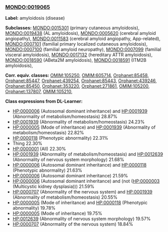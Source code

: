 
### [MONDO:0019065](http://purl.obolibrary.org/obo/MONDO_0019065)
**Label:** amyloidosis (disease)

**Subclasses:** [MONDO:0015301](http://purl.obolibrary.org/obo/MONDO_0015301) (primary cutaneous amyloidosis), [MONDO:0019438](http://purl.obolibrary.org/obo/MONDO_0019438) (AL amyloidosis), [MONDO:0005620](http://purl.obolibrary.org/obo/MONDO_0005620) (cerebral amyloid angiopathy), [MONDO:0011583](http://purl.obolibrary.org/obo/MONDO_0011583) (cerebral amyloid angiopathy, App-related), [MONDO:0007101](http://purl.obolibrary.org/obo/MONDO_0007101) (familial primary localized cutaneous amyloidosis), [MONDO:0007100](http://purl.obolibrary.org/obo/MONDO_0007100) (familial amyloid neuropathy), [MONDO:0007099](http://purl.obolibrary.org/obo/MONDO_0007099) (familial visceral amyloidosis), [MONDO:0017132](http://purl.obolibrary.org/obo/MONDO_0017132) (hereditary ATTR amyloidosis), [MONDO:0018590](http://purl.obolibrary.org/obo/MONDO_0018590) (ABeta2M amyloidosis), [MONDO:0018591](http://purl.obolibrary.org/obo/MONDO_0018591) (ITM2B amyloidosis), 

**Corr. equiv. classes:** [OMIM:105250](http://purl.obolibrary.org/obo/OMIM_105250), [OMIM:605714](http://purl.obolibrary.org/obo/OMIM_605714), [Orphanet:85458](http://www.orpha.net/ORDO/Orphanet_85458), [Orphanet:85447](http://www.orpha.net/ORDO/Orphanet_85447), [Orphanet:439254](http://www.orpha.net/ORDO/Orphanet_439254), [Orphanet:85443](http://www.orpha.net/ORDO/Orphanet_85443), [Orphanet:439246](http://www.orpha.net/ORDO/Orphanet_439246), [Orphanet:85450](http://www.orpha.net/ORDO/Orphanet_85450), [Orphanet:353220](http://www.orpha.net/ORDO/Orphanet_353220), [Orphanet:271861](http://www.orpha.net/ORDO/Orphanet_271861), [OMIM:105200](http://purl.obolibrary.org/obo/OMIM_105200), [Orphanet:137807](http://www.orpha.net/ORDO/Orphanet_137807), [OMIM:105210](http://purl.obolibrary.org/obo/OMIM_105210), 

**Class expressions from DL-Learner:**

- [HP:0000006](http://purl.obolibrary.org/obo/HP_0000006) (Autosomal dominant inheritance) and [HP:0001939](http://purl.obolibrary.org/obo/HP_0001939) (Abnormality of metabolism/homeostasis) 28.87%
- [HP:0001939](http://purl.obolibrary.org/obo/HP_0001939) (Abnormality of metabolism/homeostasis) 24.23%
- [HP:0000005](http://purl.obolibrary.org/obo/HP_0000005) (Mode of inheritance) and [HP:0001939](http://purl.obolibrary.org/obo/HP_0001939) (Abnormality of metabolism/homeostasis) 22.82%
- [HP:0000118](http://purl.obolibrary.org/obo/HP_0000118) (Phenotypic abnormality) 22.31%
- Thing 22.30%
- [HP:0000001](http://purl.obolibrary.org/obo/HP_0000001) (All) 22.30%
- [HP:0001939](http://purl.obolibrary.org/obo/HP_0001939) (Abnormality of metabolism/homeostasis) and [HP:0012639](http://purl.obolibrary.org/obo/HP_0012639) (Abnormality of nervous system morphology) 21.68%
- [HP:0000006](http://purl.obolibrary.org/obo/HP_0000006) (Autosomal dominant inheritance) and [HP:0000118](http://purl.obolibrary.org/obo/HP_0000118) (Phenotypic abnormality) 21.63%
- [HP:0000006](http://purl.obolibrary.org/obo/HP_0000006) (Autosomal dominant inheritance) 21.59%
- [HP:0000006](http://purl.obolibrary.org/obo/HP_0000006) (Autosomal dominant inheritance) and (not ([HP:0000003](http://purl.obolibrary.org/obo/HP_0000003) (Multicystic kidney dysplasia))) 21.59%
- [HP:0000707](http://purl.obolibrary.org/obo/HP_0000707) (Abnormality of the nervous system) and [HP:0001939](http://purl.obolibrary.org/obo/HP_0001939) (Abnormality of metabolism/homeostasis) 20.55%
- [HP:0000005](http://purl.obolibrary.org/obo/HP_0000005) (Mode of inheritance) and [HP:0000118](http://purl.obolibrary.org/obo/HP_0000118) (Phenotypic abnormality) 19.78%
- [HP:0000005](http://purl.obolibrary.org/obo/HP_0000005) (Mode of inheritance) 19.75%
- [HP:0012639](http://purl.obolibrary.org/obo/HP_0012639) (Abnormality of nervous system morphology) 19.57%
- [HP:0000707](http://purl.obolibrary.org/obo/HP_0000707) (Abnormality of the nervous system) 18.84%


